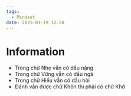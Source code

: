```yaml
---
tags:
  - Mindset
date: 2025-01-19 12:50
---
```


# Information

- Trong chữ Nhẹ vẫn có dấu nặng
- Trong chữ Vững vẫn có dấu ngã
- Trong chữ Hiểu vẫn có dấu hỏi
- Đánh vần được chữ Khôn thì phải có chữ Khở